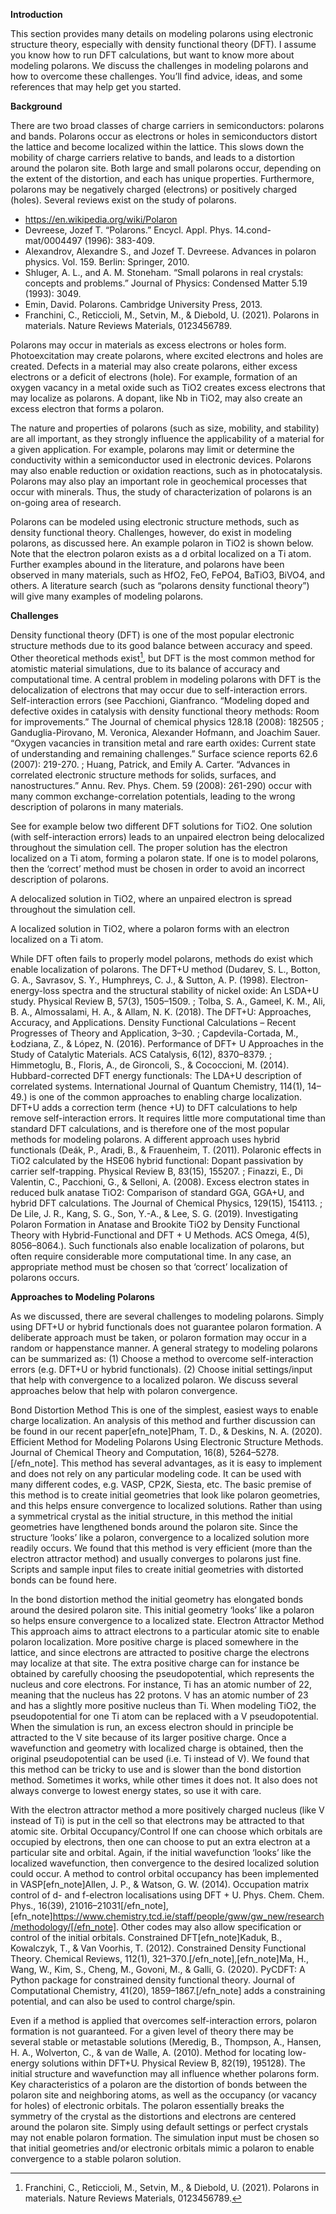 **Introduction**

This section provides many details on modeling polarons using electronic structure theory, especially with density functional theory (DFT). I assume you know how to run DFT calculations, but want to know more about modeling polarons. We discuss the challenges in modeling polarons and how to overcome these challenges. You’ll find advice, ideas, and some references that may help get you started.

**Background**

There are two broad classes of charge carriers in semiconductors: polarons and bands. Polarons occur as electrons or holes in semiconductors distort the lattice and become localized within the lattice. This slows down the mobility of charge carriers relative to bands, and leads to a distortion around the polaron site. Both large and small polarons occur, depending on the extent of the distortion, and each has unique properties. Furthermore, polarons may be negatively charged (electrons) or positively charged (holes). Several reviews exist on the study of polarons.

- https://en.wikipedia.org/wiki/Polaron
- Devreese, Jozef T. “Polarons.” Encycl. Appl. Phys. 14.cond-mat/0004497 (1996): 383-409.
- Alexandrov, Alexandre S., and Jozef T. Devreese. Advances in polaron physics. Vol. 159. Berlin: Springer, 2010.
- Shluger, A. L., and A. M. Stoneham. “Small polarons in real crystals: concepts and problems.” Journal of Physics: Condensed Matter 5.19 (1993): 3049.
- Emin, David. Polarons. Cambridge University Press, 2013.
- Franchini, C., Reticcioli, M., Setvin, M., & Diebold, U. (2021). Polarons in materials. Nature Reviews Materials, 0123456789.

Polarons may occur in materials as excess electrons or holes form. Photoexcitation may create polarons, where excited electrons and holes are created. Defects in a material may also create polarons, either excess electrons or a deficit of electrons (hole). For example, formation of an oxygen vacancy in a metal oxide such as TiO2 creates excess electrons that may localize as polarons. A dopant, like Nb in TiO2, may also create an excess electron that forms a polaron.

The nature and properties of polarons (such as size, mobility, and stability) are all important, as they strongly influence the applicability of a material for a given application. For example, polarons may limit or determine the conductivity within a semiconductor used in electronic devices. Polarons may also enable reduction or oxidation reactions, such as in photocatalysis. Polarons may also play an important role in geochemical processes that occur with minerals. Thus, the study of characterization of polarons is an on-going area of research.

Polarons can be modeled using electronic structure methods, such as density functional theory. Challenges, however, do exist in modeling polarons, as discussed here. An example polaron in TiO2 is shown below. Note that the electron polaron exists as a d orbital localized on a Ti atom. Further examples abound in the literature, and polarons have been observed in many materials, such as HfO2, FeO, FePO4, BaTiO3, BiVO4, and others. A literature search (such as “polarons density functional theory”) will give many examples of modeling polarons.

**Challenges**

Density functional theory (DFT) is one of the most popular electronic structure methods due to its good balance between accuracy and speed. Other theoretical methods exist[^Franc], but DFT is the most common method for atomistic material simulations, due to its balance of accuracy and computational time. A central problem in modeling polarons with DFT is the delocalization of electrons that may occur due to self-interaction errors. Self-interaction errors (see Pacchioni, Gianfranco. “Modeling doped and defective oxides in catalysis with density functional theory methods: Room for improvements.” The Journal of chemical physics 128.18 (2008): 182505 ; Ganduglia-Pirovano, M. Veronica, Alexander Hofmann, and Joachim Sauer. “Oxygen vacancies in transition metal and rare earth oxides: Current state of understanding and remaining challenges.” Surface science reports 62.6 (2007): 219-270. ; Huang, Patrick, and Emily A. Carter. “Advances in correlated electronic structure methods for solids, surfaces, and nanostructures.” Annu. Rev. Phys. Chem. 59 (2008): 261-290) occur with many common exchange-correlation potentials, leading to the wrong description of polarons in many materials.

[^Franc]: Franchini, C., Reticcioli, M., Setvin, M., & Diebold, U. (2021). Polarons in materials. Nature Reviews Materials, 0123456789.

See for example below two different DFT solutions for TiO2. One solution (with self-interaction errors) leads to an unpaired electron being delocalized throughout the simulation cell. The proper solution has the electron localized on a Ti atom, forming a polaron state. If one is to model polarons, then the ‘correct’ method must be chosen in order to avoid an incorrect description of polarons.

A delocalized solution in TiO2, where an unpaired electron is spread throughout the simulation cell.

A localized solution in TiO2, where a polaron forms with an electron localized on a Ti atom.


While DFT often fails to properly model polarons, methods do exist which enable localization of polarons. The DFT+U method (Dudarev, S. L., Botton, G. A., Savrasov, S. Y., Humphreys, C. J., & Sutton, A. P. (1998). Electron-energy-loss spectra and the structural stability of nickel oxide: An LSDA+U study. Physical Review B, 57(3), 1505–1509. ; Tolba, S. A., Gameel, K. M., Ali, B. A., Almossalami, H. A., & Allam, N. K. (2018). The DFT+U: Approaches, Accuracy, and Applications. Density Functional Calculations – Recent Progresses of Theory and Application, 3–30. ; Capdevila-Cortada, M., Łodziana, Z., & López, N. (2016). Performance of DFT+ U Approaches in the Study of Catalytic Materials. ACS Catalysis, 6(12), 8370–8379. ; Himmetoglu, B., Floris, A., de Gironcoli, S., & Cococcioni, M. (2014). Hubbard-corrected DFT energy functionals: The LDA+U description of correlated systems. International Journal of Quantum Chemistry, 114(1), 14–49.) is one of the common approaches to enabling charge localization. DFT+U adds a correction term (hence +U) to DFT calculations to help remove self-interaction errors. It requires little more computational time than standard DFT calculations, and is therefore one of the most popular methods for modeling polarons. A different approach uses hybrid functionals (Deák, P., Aradi, B., & Frauenheim, T. (2011). Polaronic effects in TiO2 calculated by the HSE06 hybrid functional: Dopant passivation by carrier self-trapping. Physical Review B, 83(15), 155207. ; Finazzi, E., Di Valentin, C., Pacchioni, G., & Selloni, A. (2008). Excess electron states in reduced bulk anatase TiO2: Comparison of standard GGA, GGA+U, and hybrid DFT calculations. The Journal of Chemical Physics, 129(15), 154113. ; De Lile, J. R., Kang, S. G., Son, Y.-A., & Lee, S. G. (2019). Investigating Polaron Formation in Anatase and Brookite TiO2 by Density Functional Theory with Hybrid-Functional and DFT + U Methods. ACS Omega, 4(5), 8056–8064.). Such functionals also enable localization of polarons, but often require considerable more computational time. In any case, an appropriate method must be chosen so that ‘correct’ localization of polarons occurs.

**Approaches to Modeling Polarons**

As we discussed, there are several challenges to modeling polarons. Simply using DFT+U or hybrid functionals does not guarantee polaron formation. A deliberate approach must be taken, or polaron formation may occur in a random or happenstance manner. A general strategy to modeling polarons can be summarized as: (1) Choose a method to overcome self-interaction errors (e.g. DFT+U or hybrid functionals). (2) Choose initial settings/input that help with convergence to a localized polaron. We discuss several approaches below that help with polaron convergence.

Bond Distortion Method
This is one of the simplest, easiest ways to enable charge localization. An analysis of this method and further discussion can be found in our recent paper[efn_note]Pham, T. D., & Deskins, N. A. (2020). Efficient Method for Modeling Polarons Using Electronic Structure Methods. Journal of Chemical Theory and Computation, 16(8), 5264–5278.[/efn_note]. This method has several advantages, as it is easy to implement and does not rely on any particular modeling code. It can be used with many different codes, e.g. VASP, CP2K, Siesta, etc. The basic premise of this method is to create initial geometries that look like polaron geometries, and this helps ensure convergence to localized solutions. Rather than using a symmetrical crystal as the initial structure, in this method the initial geometries have lengthened bonds around the polaron site. Since the structure ‘looks’ like a polaron, convergence to a localized solution more readily occurs. We found that this method is very efficient (more than the electron attractor method) and usually converges to polarons just fine. Scripts and sample input files to create initial geometries with distorted bonds can be found here.


In the bond distortion method the initial geometry has elongated bonds around the desired polaron site. This initial geometry ‘looks’ like a polaron so helps ensure convergence to a localized state.
Electron Attractor Method
This approach aims to attract electrons to a particular atomic site to enable polaron localization. More positive charge is placed somewhere in the lattice, and since electrons are attracted to positive charge the electrons may localize at that site. The extra positive charge can for instance be obtained by carefully choosing the pseudopotential, which represents the nucleus and core electrons. For instance, Ti has an atomic number of 22, meaning that the nucleus has 22 protons. V has an atomic number of 23 and has a slightly more positive nucleus than Ti. When modeling TiO2, the pseudopotential for one Ti atom can be replaced with a V pseudopotential. When the simulation is run, an excess electron should in principle be attracted to the V site because of its larger positive charge. Once a wavefunction and geometry with localized charge is obtained, then the original pseudopotential can be used (i.e. Ti instead of V). We found that this method can be tricky to use and is slower than the bond distortion method. Sometimes it works, while other times it does not. It also does not always converge to lowest energy states, so use it with care.


With the electron attractor method a more positively charged nucleus (like V instead of Ti) is put in the cell so that electrons may be attracted to that atomic site.
Orbital Occupancy/Control
If one can choose which orbitals are occupied by electrons, then one can choose to put an extra electron at a particular site and orbital. Again, if the initial wavefunction ‘looks’ like the localized wavefunction, then convergence to the desired localized solution could occur. A method to control orbital occupancy has been implemented in VASP[efn_note]Allen, J. P., & Watson, G. W. (2014). Occupation matrix control of d- and f-electron localisations using DFT + U. Phys. Chem. Chem. Phys., 16(39), 21016–21031[/efn_note],[efn_note]https://www.chemistry.tcd.ie/staff/people/gww/gw_new/research/methodology/[/efn_note]. Other codes may also allow specification or control of the initial orbitals. Constrained DFT[efn_note]Kaduk, B., Kowalczyk, T., & Van Voorhis, T. (2012). Constrained Density Functional Theory. Chemical Reviews, 112(1), 321–370.[/efn_note],[efn_note]Ma, H., Wang, W., Kim, S., Cheng, M., Govoni, M., & Galli, G. (2020). PyCDFT: A Python package for constrained density functional theory. Journal of Computational Chemistry, 41(20), 1859–1867.[/efn_note] adds a constraining potential, and can also be used to control charge/spin.

Even if a method is applied that overcomes self-interaction errors, polaron formation is not guaranteed. For a given level of theory there may be several stable or metastable solutions (Meredig, B., Thompson, A., Hansen, H. A., Wolverton, C., & van de Walle, A. (2010). Method for locating low-energy solutions within DFT+U. Physical Review B, 82(19), 195128). The initial structure and wavefunction may all influence whether polarons form. Key characteristics of a polaron are the distortion of bonds between the polaron site and neighboring atoms, as well as the occupancy (or vacancy for holes) of electronic orbitals. The polaron essentially breaks the symmetry of the crystal as the distortions and electrons are centered around the polaron site. Simply using default settings or perfect crystals may not enable polaron formation. The simulation input must be chosen so that initial geometries and/or electronic orbitals mimic a polaron to enable convergence to a stable polaron solution.
